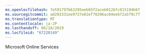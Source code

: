 ```yaml
---
ms.openlocfilehash: 7e591797b63295eeb03f2aceb012bfc015194b6f
ms.sourcegitcommit: ad203331ee9737e82ef70206ac04eeb72a5f9c7f
ms.translationtype: MT
ms.contentlocale: ja-JP
ms.lasthandoff: 06/18/2019
ms.locfileid: "67220149"
---
```

Microsoft Online Services